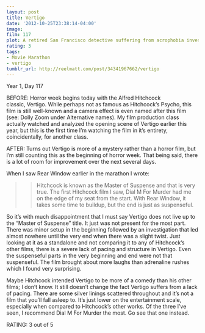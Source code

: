 ```yaml
---
layout: post
title: Vertigo
date: '2012-10-25T23:38:14-04:00'
image: 
film: 117
plot: A retired San Francisco detective suffering from acrophobia investigates the strange activities of an old friend’s much-younger wife, all the while becoming dangerously obsessed with her.
rating: 3
tags:
- Movie Marathon
- vertigo
tumblr_url: http://reelmatt.com/post/34341967662/vertigo
---
```


Year 1, Day 117

BEFORE: Horror week begins today with the Alfred Hitchcock classic, Vertigo. While perhaps not as famous as Hitchcock’s Psycho, this film is still well-known and a camera effect is even named after this film (see: Dolly Zoom under Alternative names). My film production class actually watched and analyzed the opening scene of Vertigo earlier this year, but this is the first time I’m watching the film in it’s entirety, coincidentally, for another class.

AFTER: Turns out Vertigo is more of a mystery rather than a horror film, but I’m still counting this as the beginning of horror week. That being said, there is a lot of room for improvement over the next several days.

When I saw Rear Window earlier in the marathon I wrote:

>>Hitchcock is known as the Master of Suspense and that is very true. The first Hitchcock film I saw, Dial M For Murder had me on the edge of my seat from the start. With Rear Window, it takes some time to buildup, but the end is just as suspenseful.

So it’s with much disappointment that I must say Vertigo does not live up to the “Master of Suspense” title. It just was not present for the most part. There was minor setup in the beginning followed by an investigation that led almost nowhere until the very end when there was a slight twist. Just looking at it as a standalone and not comparing it to any of Hitchcock’s other films, there is a severe lack of pacing and structure in Vertigo. Even the suspenseful parts in the very beginning and end were not that suspenseful. The film brought about more laughs than adrenaline rushes which I found very surprising.

Maybe Hitchcock intended Vertigo to be more of a comedy than his other films; I don’t know. It still doesn’t change the fact Vertigo suffers from a lack of pacing. There are some silver linings scattered throughout and it’s not a film that you’ll fall asleep to. It’s just lower on the entertainment scale, especially when compared to Hitchcock’s other works. Of the three I’ve seen, I recommend Dial M For Murder the most. Go see that one instead.

RATING: 3 out of 5

